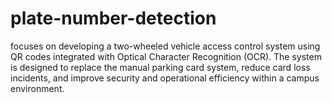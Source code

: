 # plate-number-detection
focuses on developing a two-wheeled vehicle access control system using QR codes integrated with Optical Character Recognition (OCR). The system is designed to replace the manual parking card system, reduce card loss incidents, and improve security and operational efficiency within a campus environment.
